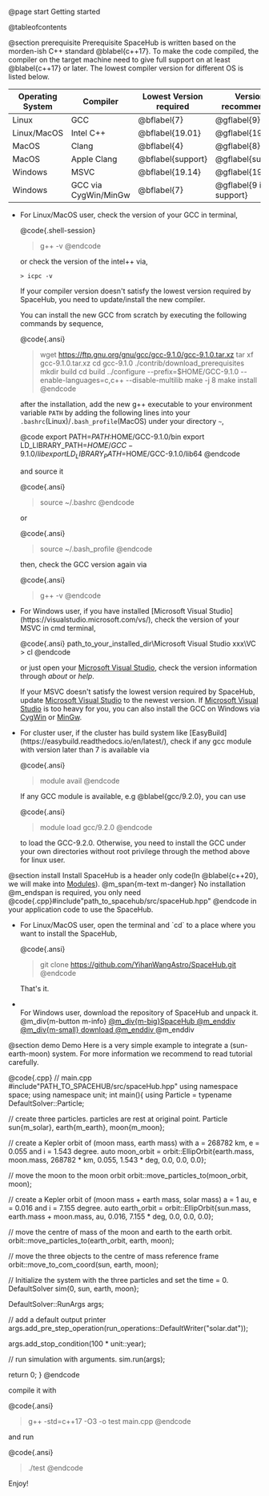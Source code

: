@page start Getting started

@tableofcontents

@section prerequisite Prerequisite 
SpaceHub is written based on the morden-ish C++ standard @blabel{c++17}. To make the code compiled, the compiler on the target
machine need to give full support on at least @blabel{c++17} or later. The lowest compiler version for different OS is listed below.

| Operating System | Compiler             | Lowest Version required | Version recommended    |
| ---------------- | -------------------- | ----------------------- | ---------------------- |
| Linux            | GCC                  | @bflabel{7}             | @gflabel{9}            |
| Linux/MacOS      | Intel C++            | @bflabel{19.01}         | @gflabel{19.01}        |
| MacOS            | Clang                | @bflabel{4}             | @gflabel{8}            |
| MacOS            | Apple Clang          | @bflabel{support}       | @gflabel{support}      |
| Windows          | MSVC                 | @bflabel{19.14}         | @gflabel{19.14}        |
| Windows          | GCC via CygWin/MinGw | @bflabel{7}             | @gflabel{9 if support} |

<ul>
<li>
For Linux/MacOS user, check the version of your GCC in terminal,

@code{.shell-session}
> g++ -v
@endcode

or check the version of the intel++ via,

```console
> icpc -v
```

If your compiler version doesn't satisfy the lowest version required by SpaceHub, you need to update/install the new compiler.

You can install the new GCC from scratch by executing the following commands by sequence,

@code{.ansi}
> wget https://ftp.gnu.org/gnu/gcc/gcc-9.1.0/gcc-9.1.0.tar.xz
> tar xf gcc-9.1.0.tar.xz
> cd gcc-9.1.0
> ./contrib/download_prerequisites
> mkdir build
> cd build
> ../configure --prefix=$HOME/GCC-9.1.0 --enable-languages=c,c++ --disable-multilib
> make -j 8
> make install
@endcode

after the installation, add the new g++ executable to your environment variable `PATH` by adding the following lines into your `.bashrc`(Linux)/`.bash_profile`(MacOS) under your directory `~`,

@code
export PATH=$PATH:$HOME/GCC-9.1.0/bin
export LD_LIBRARY_PATH=$HOME/GCC-9.1.0/lib
export LD_LIBRARY_PATH=$HOME/GCC-9.1.0/lib64
@endcode

and source it

@code{.ansi}
> source ~/.bashrc
@endcode

or

@code{.ansi}
> source ~/.bash_profile
@endcode

then, check the GCC version again via

@code{.ansi}
> g++ -v
@endcode

</li>

<li>
For Windows user, if you have installed [Microsoft Visual Studio](https://visualstudio.microsoft.com/vs/), check the version of your MSVC in cmd terminal,

@code{.ansi}
path_to_your_installed_dir\Microsoft Visual Studio xxx\VC > cl
@endcode

or just open your [Microsoft Visual Studio](https://visualstudio.microsoft.com/vs/), check the version information through _about_ or _help_.

If your MSVC doesn't satisfy the lowest version required by SpaceHub, update [Microsoft Visual Studio](https://visualstudio.microsoft.com/vs/) to the newest version.
If [Microsoft Visual Studio](https://visualstudio.microsoft.com/vs/) is too heavy for you, you can also install the GCC on Windows via [CygWin](http://www.cygwin.com/) or [MinGw](http://www.mingw.org/).
</li>

<li>
For cluster user, if the cluster has build system like [EasyBuild](https://easybuild.readthedocs.io/en/latest/), check if any gcc module with version later than 7 is available via


@code{.ansi}
> module avail
@endcode

If any GCC module is available, e.g @blabel{gcc/9.2.0}, you can use 

@code{.ansi}
> module load gcc/9.2.0
@endcode

to load the GCC-9.2.0. Otherwise, you need to install the GCC under your own directories without root privilege through the method above for linux user. 

</li>
</ul>

@section install Install 
SpaceHub is a header only code(In @blabel{c++20}, we will make into [Modules](https://en.cppreference.com/w/cpp/language/modules)). @m_span{m-text m-danger} No installation @m_endspan is required, you only need
@code{.cpp}#include"path_to_spacehub/src/spaceHub.hpp" 
@endcode in your application code to use the SpaceHub.
<ul>
<li>
For Linux/MacOS user, open the terminal and `cd` to a place where you want to install the SpaceHub,


@code{.ansi}
> git clone https://github.com/YihanWangAstro/SpaceHub.git
@endcode

That's it.
</li>

<li>
</li>
For Windows user, download the repository of SpaceHub and unpack it.
@m_div{m-button m-info} <a href="https://github.com/YihanWangAstro/SpaceHub/archive/master.zip">@m_div{m-big}SpaceHub @m_enddiv @m_div{m-small} download @m_enddiv </a> @m_enddiv 
</ul>

@section demo Demo 
Here is a very simple example to integrate a (sun-earth-moon) system. For more information we recommend to read tutorial carefully.

@code{.cpp}
// main.cpp
#include"PATH_TO_SPACEHUB/src/spaceHub.hpp"
using namespace space;
using namespace unit;
int main(){
  using Particle = typename DefaultSolver::Particle;

  // create three particles. particles are rest at original point.
  Particle sun{m_solar}, earth{m_earth}, moon{m_moon};

  // create a Kepler orbit of (moon mass, earth mass) with a = 268782 km, e = 0.055 and i = 1.543 degree.
  auto moon_orbit = orbit::EllipOrbit{earth.mass, moon.mass, 268782 * km, 0.055, 1.543 * deg, 0.0, 0.0, 0.0};

  // move the moon to the moon orbit
  orbit::move_particles_to(moon_orbit, moon);

  // create a Kepler orbit of (moon mass + earth mass, solar mass) a = 1 au, e = 0.016 and i = 7.155 degree.
  auto earth_orbit = orbit::EllipOrbit{sun.mass, earth.mass + moon.mass, au, 0.016, 7.155 * deg, 0.0, 0.0, 0.0};

  // move the centre of mass of the moon and earth to the earth orbit.
  orbit::move_particles_to(earth_orbit, earth, moon);

  // move the three objects to the centre of mass reference frame
  orbit::move_to_com_coord(sun, earth, moon);

  // Initialize the system with the three particles and set the time = 0.
  DefaultSolver sim{0, sun, earth, moon};

  DefaultSolver::RunArgs args;

  // add a default output printer
  args.add_pre_step_operation(run_operations::DefaultWriter("solar.dat"));

  args.add_stop_condition(100 * unit::year);

  // run simulation with arguments.
  sim.run(args);

  return 0;
}
@endcode

compile it with

@code{.ansi}
> g++ -std=c++17 -O3 -o test main.cpp
@endcode

and run 


@code{.ansi}
> ./test
@endcode

Enjoy!


